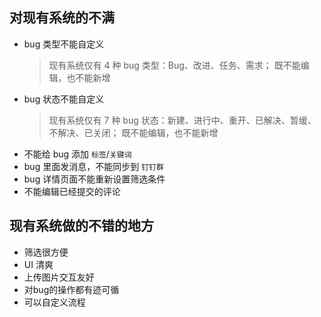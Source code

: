 ## 对现有系统的不满
* bug 类型不能自定义
    > 现有系统仅有 4 种 bug 类型：Bug、改进、任务、需求；
    > 既不能编辑，也不能新增
* bug 状态不能自定义
    > 现有系统仅有 7 种 bug 状态：新建、进行中、重开、已解决、暂缓、不解决、已关闭；
    > 既不能编辑，也不能新增
* 不能给 bug 添加 `标签`/`关键词`
* bug 里面发消息，不能同步到 `钉钉群`
* bug 详情页面不能重新设置筛选条件
* 不能编辑已经提交的评论

## 现有系统做的不错的地方
* 筛选很方便
* UI 清爽
* 上传图片交互友好
* 对bug的操作都有迹可循
* 可以自定义流程